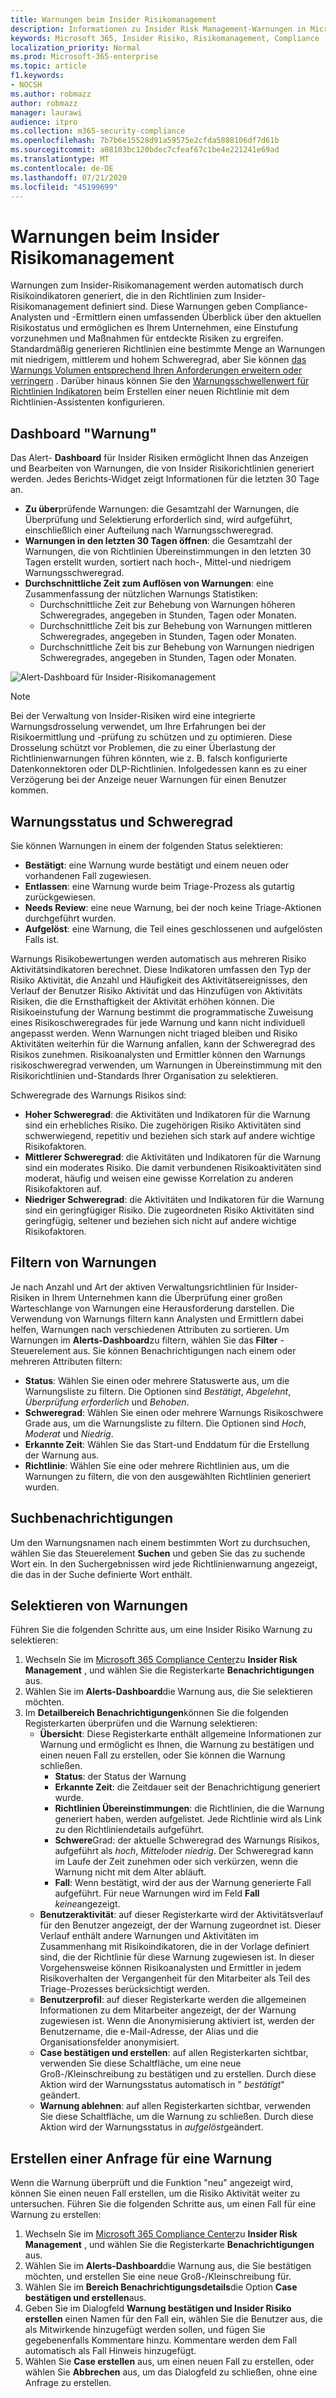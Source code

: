 ```yaml
---
title: Warnungen beim Insider Risikomanagement
description: Informationen zu Insider Risk Management-Warnungen in Microsoft 365
keywords: Microsoft 365, Insider Risiko, Risikomanagement, Compliance
localization_priority: Normal
ms.prod: Microsoft-365-enterprise
ms.topic: article
f1.keywords:
- NOCSH
ms.author: robmazz
author: robmazz
manager: laurawi
audience: itpro
ms.collection: m365-security-compliance
ms.openlocfilehash: 7b7b6e15528d91a59575e2cfda5808106df7d61b
ms.sourcegitcommit: a08103bc120bdec7cfeaf67c1be4e221241e69ad
ms.translationtype: MT
ms.contentlocale: de-DE
ms.lasthandoff: 07/21/2020
ms.locfileid: "45199699"
---
```

# <a name="insider-risk-management-alerts"></a>Warnungen beim Insider Risikomanagement

Warnungen zum Insider-Risikomanagement werden automatisch durch Risikoindikatoren generiert, die in den Richtlinien zum Insider-Risikomanagement definiert sind. Diese Warnungen geben Compliance-Analysten und -Ermittlern einen umfassenden Überblick über den aktuellen Risikostatus und ermöglichen es Ihrem Unternehmen, eine Einstufung vorzunehmen und Maßnahmen für entdeckte Risiken zu ergreifen. Standardmäßig generieren Richtlinien eine bestimmte Menge an Warnungen mit niedrigem, mittlerem und hohem Schweregrad, aber Sie können [das Warnungs Volumen entsprechend Ihren Anforderungen erweitern oder verringern](insider-risk-management-settings.md#alert-volume) . Darüber hinaus können Sie den [Warnungsschwellenwert für Richtlinien Indikatoren](insider-risk-management-settings.md#indicator-level-settings-preview) beim Erstellen einer neuen Richtlinie mit dem Richtlinien-Assistenten konfigurieren.

## <a name="alert-dashboard"></a>Dashboard "Warnung"

Das Alert- **Dashboard** für Insider Risiken ermöglicht Ihnen das Anzeigen und Bearbeiten von Warnungen, die von Insider Risikorichtlinien generiert werden. Jedes Berichts-Widget zeigt Informationen für die letzten 30 Tage an.

- **Zu über**prüfende Warnungen: die Gesamtzahl der Warnungen, die Überprüfung und Selektierung erforderlich sind, wird aufgeführt, einschließlich einer Aufteilung nach Warnungsschweregrad.
- **Warnungen in den letzten 30 Tagen öffnen**: die Gesamtzahl der Warnungen, die von Richtlinien Übereinstimmungen in den letzten 30 Tagen erstellt wurden, sortiert nach hoch-, Mittel-und niedrigem Warnungsschweregrad.
- **Durchschnittliche Zeit zum Auflösen von Warnungen**: eine Zusammenfassung der nützlichen Warnungs Statistiken:
    - Durchschnittliche Zeit zur Behebung von Warnungen höheren Schweregrades, angegeben in Stunden, Tagen oder Monaten.
    - Durchschnittliche Zeit bis zur Behebung von Warnungen mittleren Schweregrades, angegeben in Stunden, Tagen oder Monaten.
    - Durchschnittliche Zeit bis zur Behebung von Warnungen niedrigen Schweregrades, angegeben in Stunden, Tagen oder Monaten.

![Alert-Dashboard für Insider-Risikomanagement](../media/insider-risk-alerts-dashboard.png)

>[!NOTE]
>Bei der Verwaltung von Insider-Risiken wird eine integrierte Warnungsdrosselung verwendet, um Ihre Erfahrungen bei der Risikoermittlung und -prüfung zu schützen und zu optimieren. Diese Drosselung schützt vor Problemen, die zu einer Überlastung der Richtlinienwarnungen führen könnten, wie z. B. falsch konfigurierte Datenkonnektoren oder DLP-Richtlinien. Infolgedessen kann es zu einer Verzögerung bei der Anzeige neuer Warnungen für einen Benutzer kommen.

## <a name="alert-status-and-severity"></a>Warnungsstatus und Schweregrad

Sie können Warnungen in einem der folgenden Status selektieren:

- **Bestätigt**: eine Warnung wurde bestätigt und einem neuen oder vorhandenen Fall zugewiesen.
- **Entlassen**: eine Warnung wurde beim Triage-Prozess als gutartig zurückgewiesen.
- **Needs Review**: eine neue Warnung, bei der noch keine Triage-Aktionen durchgeführt wurden.
- **Aufgelöst**: eine Warnung, die Teil eines geschlossenen und aufgelösten Falls ist.

Warnungs Risikobewertungen werden automatisch aus mehreren Risiko Aktivitätsindikatoren berechnet. Diese Indikatoren umfassen den Typ der Risiko Aktivität, die Anzahl und Häufigkeit des Aktivitätsereignisses, den Verlauf der Benutzer Risiko Aktivität und das Hinzufügen von Aktivitäts Risiken, die die Ernsthaftigkeit der Aktivität erhöhen können. Die Risikoeinstufung der Warnung bestimmt die programmatische Zuweisung eines Risikoschweregrades für jede Warnung und kann nicht individuell angepasst werden. Wenn Warnungen nicht triaged bleiben und Risiko Aktivitäten weiterhin für die Warnung anfallen, kann der Schweregrad des Risikos zunehmen. Risikoanalysten und Ermittler können den Warnungs risikoschweregrad verwenden, um Warnungen in Übereinstimmung mit den Risikorichtlinien und-Standards Ihrer Organisation zu selektieren.

Schweregrade des Warnungs Risikos sind:

- **Hoher Schweregrad**: die Aktivitäten und Indikatoren für die Warnung sind ein erhebliches Risiko. Die zugehörigen Risiko Aktivitäten sind schwerwiegend, repetitiv und beziehen sich stark auf andere wichtige Risikofaktoren.
- **Mittlerer Schweregrad**: die Aktivitäten und Indikatoren für die Warnung sind ein moderates Risiko. Die damit verbundenen Risikoaktivitäten sind moderat, häufig und weisen eine gewisse Korrelation zu anderen Risikofaktoren auf.
- **Niedriger Schweregrad**: die Aktivitäten und Indikatoren für die Warnung sind ein geringfügiger Risiko. Die zugeordneten Risiko Aktivitäten sind geringfügig, seltener und beziehen sich nicht auf andere wichtige Risikofaktoren.

## <a name="filter-alerts"></a>Filtern von Warnungen

Je nach Anzahl und Art der aktiven Verwaltungsrichtlinien für Insider-Risiken in Ihrem Unternehmen kann die Überprüfung einer großen Warteschlange von Warnungen eine Herausforderung darstellen. Die Verwendung von Warnungs filtern kann Analysten und Ermittlern dabei helfen, Warnungen nach verschiedenen Attributen zu sortieren. Um Warnungen im **Alerts-Dashboard**zu filtern, wählen Sie das **Filter** -Steuerelement aus. Sie können Benachrichtigungen nach einem oder mehreren Attributen filtern:

- **Status**: Wählen Sie einen oder mehrere Statuswerte aus, um die Warnungsliste zu filtern. Die Optionen sind *Bestätigt*, *Abgelehnt*, *Überprüfung erforderlich* und *Behoben*.
- **Schweregrad**: Wählen Sie einen oder mehrere Warnungs Risikoschwere Grade aus, um die Warnungsliste zu filtern. Die Optionen sind *Hoch*, *Moderat* und *Niedrig*.
- **Erkannte Zeit**: Wählen Sie das Start-und Enddatum für die Erstellung der Warnung aus.
- **Richtlinie**: Wählen Sie eine oder mehrere Richtlinien aus, um die Warnungen zu filtern, die von den ausgewählten Richtlinien generiert wurden.

## <a name="search-alerts"></a>Suchbenachrichtigungen

Um den Warnungsnamen nach einem bestimmten Wort zu durchsuchen, wählen Sie das Steuerelement **Suchen** und geben Sie das zu suchende Wort ein. In den Suchergebnissen wird jede Richtlinienwarnung angezeigt, die das in der Suche definierte Wort enthält.

## <a name="triage-alerts"></a>Selektieren von Warnungen

Führen Sie die folgenden Schritte aus, um eine Insider Risiko Warnung zu selektieren:

1. Wechseln Sie im [Microsoft 365 Compliance Center](https://compliance.microsoft.com)zu **Insider Risk Management** , und wählen Sie die Registerkarte **Benachrichtigungen** aus.
2. Wählen Sie im **Alerts-Dashboard**die Warnung aus, die Sie selektieren möchten.
3. Im **Detailbereich Benachrichtigungen**können Sie die folgenden Registerkarten überprüfen und die Warnung selektieren:
    - **Übersicht**: Diese Registerkarte enthält allgemeine Informationen zur Warnung und ermöglicht es Ihnen, die Warnung zu bestätigen und einen neuen Fall zu erstellen, oder Sie können die Warnung schließen.
        - **Status**: der Status der Warnung
        - **Erkannte Zeit**: die Zeitdauer seit der Benachrichtigung generiert wurde.
        - **Richtlinien Übereinstimmungen**: die Richtlinien, die die Warnung generiert haben, werden aufgelistet. Jede Richtlinie wird als Link zu den Richtliniendetails aufgeführt.
        - **Schwere**Grad: der aktuelle Schweregrad des Warnungs Risikos, aufgeführt als *hoch*, *Mittel*oder *niedrig*. Der Schweregrad kann im Laufe der Zeit zunehmen oder sich verkürzen, wenn die Warnung nicht mit dem Alter abläuft.
        - **Fall**: Wenn bestätigt, wird der aus der Warnung generierte Fall aufgeführt. Für neue Warnungen wird im Feld **Fall** *keine*angezeigt.
    - **Benutzeraktivität**: auf dieser Registerkarte wird der Aktivitätsverlauf für den Benutzer angezeigt, der der Warnung zugeordnet ist. Dieser Verlauf enthält andere Warnungen und Aktivitäten im Zusammenhang mit Risikoindikatoren, die in der Vorlage definiert sind, die der Richtlinie für diese Warnung zugewiesen ist. In dieser Vorgehensweise können Risikoanalysten und Ermittler in jedem Risikoverhalten der Vergangenheit für den Mitarbeiter als Teil des Triage-Prozesses berücksichtigt werden.
    - **Benutzerprofil**: auf dieser Registerkarte werden die allgemeinen Informationen zu dem Mitarbeiter angezeigt, der der Warnung zugewiesen ist. Wenn die Anonymisierung aktiviert ist, werden der Benutzername, die e-Mail-Adresse, der Alias und die Organisationsfelder anonymisiert.
    - **Case bestätigen und erstellen**: auf allen Registerkarten sichtbar, verwenden Sie diese Schaltfläche, um eine neue Groß-/Kleinschreibung zu bestätigen und zu erstellen. Durch diese Aktion wird der Warnungsstatus automatisch in " *bestätigt*" geändert.
    - **Warnung ablehnen**: auf allen Registerkarten sichtbar, verwenden Sie diese Schaltfläche, um die Warnung zu schließen. Durch diese Aktion wird der Warnungsstatus in *aufgelöst*geändert.

## <a name="create-a-case-for-an-alert"></a>Erstellen einer Anfrage für eine Warnung

Wenn die Warnung überprüft und die Funktion "neu" angezeigt wird, können Sie einen neuen Fall erstellen, um die Risiko Aktivität weiter zu untersuchen. Führen Sie die folgenden Schritte aus, um einen Fall für eine Warnung zu erstellen:

1. Wechseln Sie im [Microsoft 365 Compliance Center](https://compliance.microsoft.com)zu **Insider Risk Management** , und wählen Sie die Registerkarte **Benachrichtigungen** aus.
2. Wählen Sie im **Alerts-Dashboard**die Warnung aus, die Sie bestätigen möchten, und erstellen Sie eine neue Groß-/Kleinschreibung für.
3. Wählen Sie im **Bereich Benachrichtigungsdetails**die Option **Case bestätigen und erstellen**aus.
4. Geben Sie im Dialogfeld **Warnung bestätigen und Insider Risiko erstellen** einen Namen für den Fall ein, wählen Sie die Benutzer aus, die als Mitwirkende hinzugefügt werden sollen, und fügen Sie gegebenenfalls Kommentare hinzu. Kommentare werden dem Fall automatisch als Fall Hinweis hinzugefügt.
5. Wählen Sie **Case erstellen** aus, um einen neuen Fall zu erstellen, oder wählen Sie **Abbrechen** aus, um das Dialogfeld zu schließen, ohne eine Anfrage zu erstellen.
